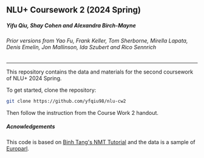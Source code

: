 NLU+ Coursework 2 (2024 Spring)
---
##### Yifu Qiu, Shay Cohen and Alexandra Birch-Mayne

###### Prior versions from Yao Fu, Frank Keller, Tom Sherborne, Mirella Lapata, Denis Emelin, Jon Mallinson, Ida Szubert and Rico Sennrich 

---
This repository contains the data and materials for the second coursework of NLU+ 2024 Spring.

To get started, clone the repository:
```bash
git clone https://github.com/yfqiu98/nlu-cw2
```

Then follow the instruction from the Course Work 2 handout.


##### Acnowledgements
This code is based on [Binh Tang's NMT Tutorial](https://github.com/tangbinh/machine-translation) and the data is a sample
of [Europarl](http://www.statmt.org/europarl/).


 
